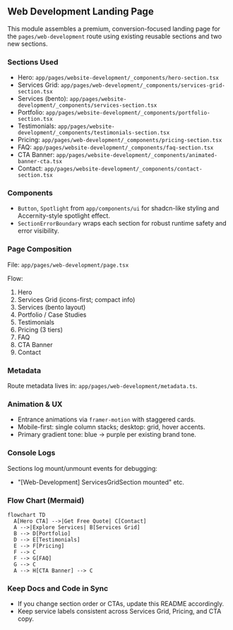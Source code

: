 ## Web Development Landing Page

This module assembles a premium, conversion-focused landing page for the `pages/web-development` route using existing reusable sections and two new sections.

### Sections Used
- Hero: `app/pages/website-development/_components/hero-section.tsx`
- Services Grid: `app/pages/web-development/_components/services-grid-section.tsx`
- Services (bento): `app/pages/website-development/_components/services-section.tsx`
- Portfolio: `app/pages/website-development/_components/portfolio-section.tsx`
- Testimonials: `app/pages/website-development/_components/testimonials-section.tsx`
- Pricing: `app/pages/web-development/_components/pricing-section.tsx`
- FAQ: `app/pages/website-development/_components/faq-section.tsx`
- CTA Banner: `app/pages/website-development/_components/animated-banner-cta.tsx`
- Contact: `app/pages/website-development/_components/contact-section.tsx`

### Components
- `Button`, `Spotlight` from `app/components/ui` for shadcn-like styling and Accernity-style spotlight effect.
- `SectionErrorBoundary` wraps each section for robust runtime safety and error visibility.

### Page Composition
File: `app/pages/web-development/page.tsx`

Flow:
1. Hero
2. Services Grid (icons-first; compact info)
3. Services (bento layout)
4. Portfolio / Case Studies
5. Testimonials
6. Pricing (3 tiers)
7. FAQ
8. CTA Banner
9. Contact

### Metadata
Route metadata lives in: `app/pages/web-development/metadata.ts`.

### Animation & UX
- Entrance animations via `framer-motion` with staggered cards.
- Mobile-first: single column stacks; desktop: grid, hover accents.
- Primary gradient tone: blue → purple per existing brand tone.

### Console Logs
Sections log mount/unmount events for debugging:
- "[Web-Development] ServicesGridSection mounted" etc.

### Flow Chart (Mermaid)
```mermaid
flowchart TD
  A[Hero CTA] -->|Get Free Quote| C[Contact]
  A -->|Explore Services| B[Services Grid]
  B --> D[Portfolio]
  D --> E[Testimonials]
  E --> F[Pricing]
  F --> C
  F --> G[FAQ]
  G --> C
  A --> H[CTA Banner] --> C
```

### Keep Docs and Code in Sync
- If you change section order or CTAs, update this README accordingly.
- Keep service labels consistent across Services Grid, Pricing, and CTA copy.


